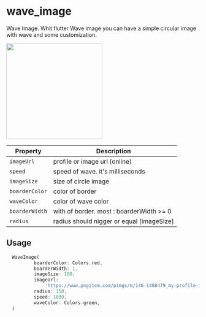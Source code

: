 # wave_image
Wave Image.
Whit flutter Wave image you can have a simple circular image with wave and some customization.

<img src="https://user-images.githubusercontent.com/26311171/137913689-e466e941-4930-4d3a-91d0-9b1a9c89ff87.gif" width="250" />

| Property | Description |
| --- | --- |
| `imageUrl` | profile or image url (online) |
| `speed` | speed of wave. it's milliseconds |
| `imageSize` | size of circle image |
| `boarderColor` | color of border |
| `waveColor` | color of wave color  |
| `boarderWidth` | with of border. most : boarderWidth >= 0  |
| `radius` | radius should nigger or equal [imageSize]  |

Usage
-----

```dart
  WaveImage(
          boarderColor: Colors.red,
          boarderWidth: 1,
          imageSize: 100,
          imageUrl:
              'https://www.pngitem.com/pimgs/m/146-1468479_my-profile-icon-blank-profile-picture-circle-hd.png',
          radius: 150,
          speed: 1000,
          waveColor: Colors.green,
  )
```
